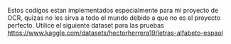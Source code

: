 Estos codigos estan implementados especialmente para mi proyecto de OCR, quizas no les sirva a todo el mundo debido a que no es el proyecto perfecto.
Utilice el siguiente dataset para las pruebas
https://www.kaggle.com/datasets/hectorherrera19/letras-alfabeto-espaol
